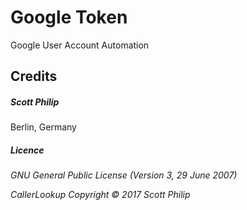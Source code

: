 # Google Token
Google User Account Automation

## Credits
##### Scott Philip 
Berlin, Germany

##### Licence ###### 
_GNU General Public License (Version 3, 29 June 2007)_

_CallerLookup Copyright &copy; 2017 Scott Philip_
